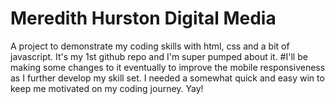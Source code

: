 # Meredith Hurston Digital Media 
A project to demonstrate my coding skills with html, css and a bit of javascript. It's my 1st github repo and I'm super pumped about it.
#I'll be making some changes to it eventually to improve the mobile responsiveness as I further develop my skill set. I needed a somewhat quick and easy win to keep me motivated on my coding journey. Yay!
